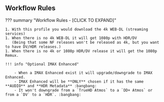 ## Workflow Rules

??? summary "Workflow Rules - [CLICK TO EXPAND]"

    1. With this profile you would download the 4k WEB-DL (streaming services)
    1. When there is no 4k WEB-DL it will get 1080p with HDR/DV
       (Being that some NF releases won't be released as 4k, but you want to have DV/HDR releases.)
    1. When there is no 4k or 1080p HDR/DV release it will get the 1080p Remux.

    !!! info "Optional IMAX Enhanced"

        - When a IMAX Enhanced exist it will upgrade/downgrade to IMAX Enhanced.
        - IMAX Enhanced will be **ONLY** chosen if it has the same **AUDIO** and **HDR Metadata** :bangbang:
        - It won't downgrade from a `TrueHD Atmos` to a `DD+ Atmos` or from a `DV` to a `HDR`. :bangbang:
